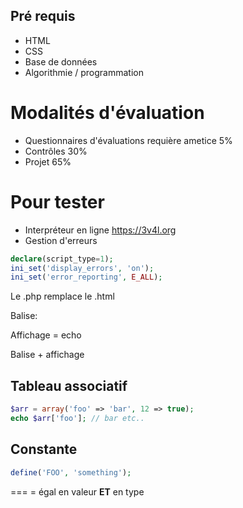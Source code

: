 
## Pré requis

* HTML
* CSS
* Base de données
* Algorithmie / programmation

# Modalités d'évaluation

* Questionnaires d'évaluations requière ametice 5%
* Contrôles 30%
* Projet 65%

# Pour tester

* Interpréteur en ligne https://3v4l.org
* Gestion d'erreurs
```php
declare(script_type=1);
ini_set('display_errors', 'on');
ini_set('error_reporting', E_ALL);
```

Le .php remplace le .html

Balise: <?php ?>

Affichage = echo

Balise + affichage <?= ?>

## Tableau associatif

```php
$arr = array('foo' => 'bar', 12 => true);
echo $arr['foo']; // bar etc..
```

## Constante

```php
define('FOO', 'something');
```

=== = égal en valeur **ET** en type

